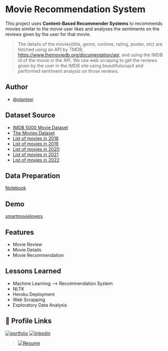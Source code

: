 # **Movie Recommendation System**


This project uses **Content-Based Recommender Systems** to recommends movies similar to the movie user likes and analyses the sentiments on the reviews given by the user for that movie.
>The details of the movies(title, genre, runtime, rating, poster, etc) are fetched using an API by TMDB, https://www.themoviedb.org/documentation/api, and using the IMDB id of the movie in the API. We use web scraping to get the reviews given by the user in the IMDB site using beautifulsoup4 and performed sentiment analysis on those reviews.


## Author

- [@olanlesi](https://www.github.com/olanlesi/)


## Dataset Source
  * [IMDB 5000 Movie Dataset](https://www.kaggle.com/carolzhangdc/imdb-5000-movie-dataset)
  * [The Movies Dataset](https://www.kaggle.com/rounakbanik/the-movies-dataset)
  * [List of movies in 2018](https://en.wikipedia.org/wiki/List_of_American_films_of_2018)
  * [List of movies in 2019](https://en.wikipedia.org/wiki/List_of_American_films_of_2019)
  * [List of movies in 2020](https://en.wikipedia.org/wiki/List_of_American_films_of_2020)
  * [List of movies in 2021](https://en.wikipedia.org/wiki/List_of_American_films_of_2021)
  * [List of movies in 2022](https://en.wikipedia.org/wiki/List_of_American_films_of_2022)
  
  
## Data Preparation 
[Notebook](https://colab.research.google.com/drive/1KcXibhsgU4Cfn3bHCYsT5KTo0UwNQ_m-?usp=sharing)


## Demo
[smartmovielovers](https://smartmovielovers.herokuapp.com/)


## Features

- Movie Review
- Movie Details
- Movie Recommendation


## Lessons Learned

- Machine Learning --> Recommendation System
- NLTK
- Heroku Deployment
- Web Scrapping
- Exploratory Data Analysis


## 🔗 Profile Links
[![portfolio](https://img.shields.io/badge/my_portfolio-000?style=for-the-badge&logo=ko-fi&logoColor=white)](https://katherineoelsner.com/)
[![linkedin](https://img.shields.io/badge/linkedin-0A66C2?style=for-the-badge&logo=linkedin&logoColor=white)](https://www.linkedin.com/)
>[![Resume](https://img.shields.io/badge/resume-0236C2?style=for-the-badge&logo=&logoColor=white)](https://docs.google.com/document/d/1WaqBhDTkoWQ33t8VXrz8FQNDD6Lai7Tj2Ktlnes4tbo/edit?usp=sharing)

